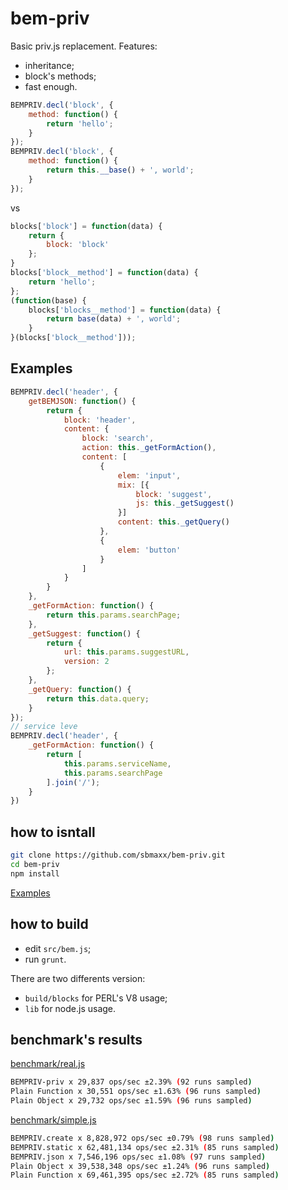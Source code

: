 bem-priv
========
Basic priv.js replacement. Features:
* inheritance;
* block's methods;
* fast enough.

```js
BEMPRIV.decl('block', {
    method: function() {
        return 'hello';
    }
});
BEMPRIV.decl('block', {
    method: function() {
        return this.__base() + ', world';
    }
});
```

vs

```js
blocks['block'] = function(data) {
    return {
        block: 'block'
    };
}
blocks['block__method'] = function(data) {
    return 'hello';
};
(function(base) {
    blocks['blocks__method'] = function(data) {
        return base(data) + ', world';
    }
}(blocks['block__method']));
```

## Examples
```js
BEMPRIV.decl('header', {
    getBEMJSON: function() {
        return {
            block: 'header',
            content: {
                block: 'search',
                action: this._getFormAction(),
                content: [
                    {
                        elem: 'input',
                        mix: [{
                            block: 'suggest',
                            js: this._getSuggest()
                        }]
                        content: this._getQuery()
                    },
                    {
                        elem: 'button'
                    }
                ]
            }
        }
    },
    _getFormAction: function() {
        return this.params.searchPage;
    },
    _getSuggest: function() {
        return {
            url: this.params.suggestURL,
            version: 2
        };
    },
    _getQuery: function() {
        return this.data.query;
    }
});
// service leve
BEMPRIV.decl('header', {
    _getFormAction: function() {
        return [
            this.params.serviceName,
            this.params.searchPage
        ].join('/');
    }
})
```

## how to isntall

```bash
git clone https://github.com/sbmaxx/bem-priv.git
cd bem-priv
npm install
```

[Examples](example.js)

## how to build
* edit `src/bem.js`;
* run `grunt`.

There are two differents version:
* `build/blocks` for PERL's V8 usage;
* `lib` for node.js usage.

## benchmark's results

[benchmark/real.js](benchmark/real.js)
```bash
BEMPRIV-priv x 29,837 ops/sec ±2.39% (92 runs sampled)
Plain Function x 30,551 ops/sec ±1.63% (96 runs sampled)
Plain Object x 29,732 ops/sec ±1.59% (96 runs sampled)
```
[benchmark/simple.js](benchmark/simple.js)
```bash
BEMPRIV.create x 8,828,972 ops/sec ±0.79% (98 runs sampled)
BEMPRIV.static x 62,481,134 ops/sec ±2.31% (85 runs sampled)
BEMPRIV.json x 7,546,196 ops/sec ±1.08% (97 runs sampled)
Plain Object x 39,538,348 ops/sec ±1.24% (96 runs sampled)
Plain Function x 69,461,395 ops/sec ±2.72% (85 runs sampled)
```
